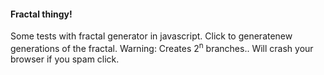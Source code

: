 #### Fractal thingy!
Some tests with fractal generator in javascript.
Click to generatenew generations of the fractal.
Warning: Creates 2<sup>n</sup> branches.. Will crash your browser if you spam click.
